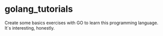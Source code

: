 # golang_tutorials
Create some basics exercises with GO to learn this programming language. It´s interesting, honestly. 
